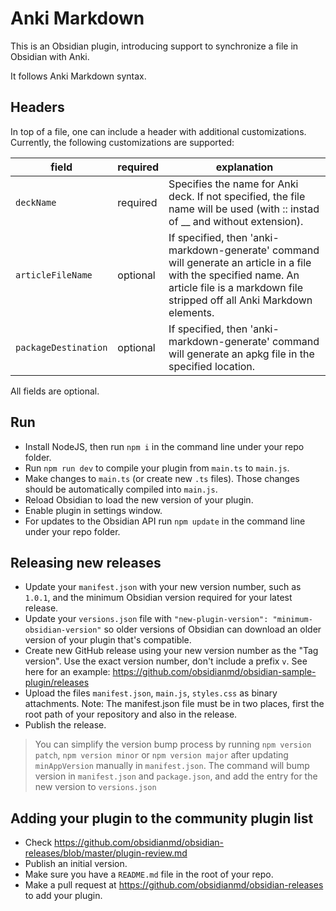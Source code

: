 # Anki Markdown

This is an Obsidian plugin, introducing support to synchronize a file in Obsidian with Anki.

It follows Anki Markdown syntax.

## Headers

In top of a file, one can include a header with additional customizations. Currently, the following customizations are supported:

| field                | required | explanation                                                                                                                                                                                 |
|----------------------|----------|---------------------------------------------------------------------------------------------------------------------------------------------------------------------------------------------|
| `deckName`           | required | Specifies the name for Anki deck. If not specified, the file name will be used (with :: instad of __ and without extension).                                                                |
| `articleFileName`    | optional | If specified, then 'anki-markdown-generate' command will generate an article in a file with the specified name. An article file is a markdown file stripped off all Anki Markdown elements. |
| `packageDestination` | optional | If specified, then 'anki-markdown-generate' command will generate an apkg file in the specified location.                                                                                   |


All fields are optional.

## Run

- Install NodeJS, then run `npm i` in the command line under your repo folder.
- Run `npm run dev` to compile your plugin from `main.ts` to `main.js`.
- Make changes to `main.ts` (or create new `.ts` files). Those changes should be automatically compiled into `main.js`.
- Reload Obsidian to load the new version of your plugin.
- Enable plugin in settings window.
- For updates to the Obsidian API run `npm update` in the command line under your repo folder.

## Releasing new releases

- Update your `manifest.json` with your new version number, such as `1.0.1`, and the minimum Obsidian version required for your latest release.
- Update your `versions.json` file with `"new-plugin-version": "minimum-obsidian-version"` so older versions of Obsidian can download an older version of your plugin that's compatible.
- Create new GitHub release using your new version number as the "Tag version". Use the exact version number, don't include a prefix `v`. See here for an example: https://github.com/obsidianmd/obsidian-sample-plugin/releases
- Upload the files `manifest.json`, `main.js`, `styles.css` as binary attachments. Note: The manifest.json file must be in two places, first the root path of your repository and also in the release.
- Publish the release.

> You can simplify the version bump process by running `npm version patch`, `npm version minor` or `npm version major` after updating `minAppVersion` manually in `manifest.json`.
> The command will bump version in `manifest.json` and `package.json`, and add the entry for the new version to `versions.json`

## Adding your plugin to the community plugin list

- Check https://github.com/obsidianmd/obsidian-releases/blob/master/plugin-review.md
- Publish an initial version.
- Make sure you have a `README.md` file in the root of your repo.
- Make a pull request at https://github.com/obsidianmd/obsidian-releases to add your plugin.

